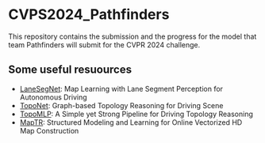# CVPS2024_Pathfinders
This repository contains the submission and the progress for the model that team Pathfinders will submit for the CVPR 2024 challenge. 

## Some useful resuources
- [LaneSegNet](https://github.com/OpenDriveLab/LaneSegNet?tab=readme-ov-file): Map Learning with Lane Segment Perception for Autonomous Driving
- [TopoNet](https://github.com/OpenDriveLab/TopoNet): Graph-based Topology Reasoning for Driving Scene
- [TopoMLP](https://github.com/wudongming97/TopoMLP): A Simple yet Strong Pipeline for Driving Topology Reasoning
- [MapTR](https://github.com/hustvl/MapTR): Structured Modeling and Learning for Online Vectorized HD Map Construction

